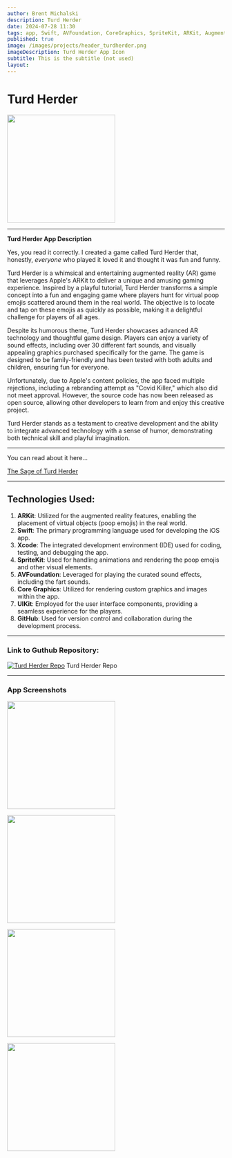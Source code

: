 ```yaml
---
author: Brent Michalski
description: Turd Herder
date: 2024-07-28 11:30
tags: app, Swift, AVFoundation, CoreGraphics, SpriteKit, ARKit, Augmented Reality, Particle Emitters, game, funny
published: true
image: /images/projects/header_turdherder.png
imageDescription: Turd Herder App Icon
subtitle: This is the subtitle (not used)
layout:
---
```

#  Turd Herder

<img src="/images/header_turdherder.png" style="width: 250px;height:auto;">

---

**Turd Herder App Description**

Yes, you read it correctly. I created a game called Turd Herder that, honestly, *everyone* who played it loved it and thought it was fun and funny.

Turd Herder is a whimsical and entertaining augmented reality (AR) game that leverages Apple's ARKit to deliver a unique and amusing gaming experience. Inspired by a playful tutorial, Turd Herder transforms a simple concept into a fun and engaging game where players hunt for virtual poop emojis scattered around them in the real world. The objective is to locate and tap on these emojis as quickly as possible, making it a delightful challenge for players of all ages.

Despite its humorous theme, Turd Herder showcases advanced AR technology and thoughtful game design. Players can enjoy a variety of sound effects, including over 30 different fart sounds, and visually appealing graphics purchased specifically for the game. The game is designed to be family-friendly and has been tested with both adults and children, ensuring fun for everyone.

Unfortunately, due to Apple's content policies, the app faced multiple rejections, including a rebranding attempt as "Covid Killer," which also did not meet approval. However, the source code has now been released as open source, allowing other developers to learn from and enjoy this creative project.

Turd Herder stands as a testament to creative development and the ability to integrate advanced technology with a sense of humor, demonstrating both technical skill and playful imagination.

---

 You can read about it here...
 
[The Sage of Turd Herder](https://medium.com/@DangerMichalski/the-saga-of-turd-herder-519799d2d4d1)

---

## Technologies Used:

1. **ARKit**: Utilized for the augmented reality features, enabling the placement of virtual objects (poop emojis) in the real world.
2. **Swift**: The primary programming language used for developing the iOS app.
3. **Xcode**: The integrated development environment (IDE) used for coding, testing, and debugging the app.
4. **SpriteKit**: Used for handling animations and rendering the poop emojis and other visual elements.
5. **AVFoundation**: Leveraged for playing the curated sound effects, including the fart sounds.
6. **Core Graphics**: Utilized for rendering custom graphics and images within the app.
7. **UIKit**: Employed for the user interface components, providing a seamless experience for the players.
8. **GitHub**: Used for version control and collaboration during the development process.

---

### Link to Guthub Repository:
[![Turd Herder Repo](/images/github-mark.svg)](https://github.com/perlguy99/TurdHerder) Turd Herder Repo

---

### App Screenshots

[<img src="/images/projects/turd1.png" style="width: 250px;height:auto;" />](/images/projects/turd1.png)

[<img src="/images/projects/turd2.png" style="width: 250px;height:auto;" />](/images/projects/turd2.png)

[<img src="/images/projects/turd3.png" style="width: 250px;height:auto;" />](/images/projects/turd3.png)

[<img src="/images/projects/turd4.png" style="width: 250px;height:auto;" />](/images/projects/turd4.png)
